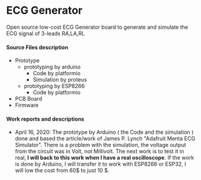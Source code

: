 # ECG Generator
Open source low-cost ECG Generator board to generate and simulate the ECG signal of 3-leads RA,LA,RL

#### Source Files description
* Prototype  
  * prototyping by arduino
    * Code by platformio
    * Simulation by proteus
  * prototyping by ESP8266
    * Code by platformio
* PCB Board
* Firmware

#### Work reports and descriptions
* April 16, 2020: The prototype by Arduino ( the Code and the simulation ) done and based the article/work of James P. Lynch "Adafruit Menta ECG Simulator". There is a problem with the simulation, the voltage output from the circuit was in Volt, not Millivolt. The next work is to test it in real, __I will back to this work when I have a real oscilloscope__. If the work is done by Arduino, I will transfer it to work with ESP8266 or ESP32, I will low the cost from 60$ to just 10 $.
